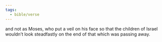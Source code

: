 ```yaml
---
tags:
  - bible/verse
---
```

and not as Moses, who put a veil on his face so that the children of Israel wouldn’t look steadfastly on the end of that which was passing away.